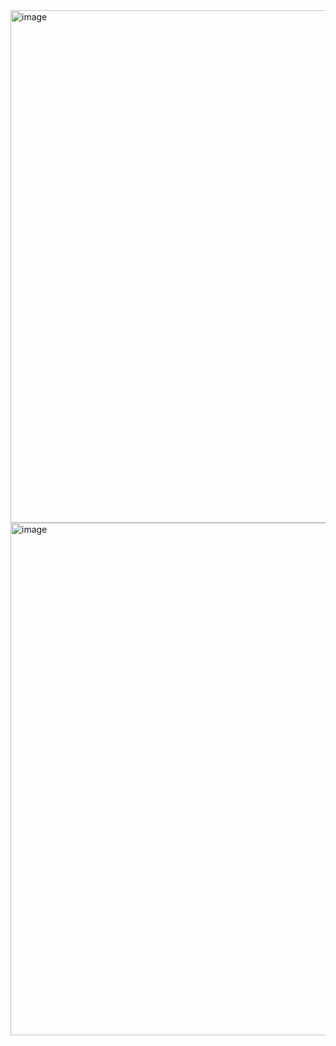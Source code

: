 <img width="820" alt="image" src="https://github.com/SOEN345-WINTER2024/cfg-graph-lab-jp503/assets/83053752/ccd5c4f4-c580-483f-aff3-58c34fc6f218">


<img width="820" alt="image" src="https://github.com/SOEN345-WINTER2024/cfg-graph-lab-jp503/assets/83053752/8083675c-628b-45ea-b1f7-fe4c42ec8bb7">

